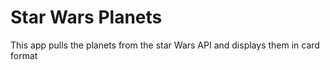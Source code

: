 # Star Wars Planets

This app pulls the planets from the star Wars API and displays them in card format
